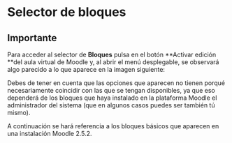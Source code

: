 
# Selector de bloques

## Importante

Para acceder al selector de **Bloques** pulsa en el botón **Activar edición **del aula virtual de Moodle y, al abrir el menú desplegable, se observará algo parecido a lo que aparece en la imagen siguiente:

Debes de tener en cuenta que las opciones que aparecen no tienen porqué necesariamente coincidir con las que se tengan disponibles, ya que eso dependerá de los bloques que haya instalado en la plataforma Moodle el administrador del sistema (que en algunos casos puedes ser también tú mismo).

A continuación se hará referencia a los bloques básicos que aparecen en una instalación Moodle 2.5.2.

